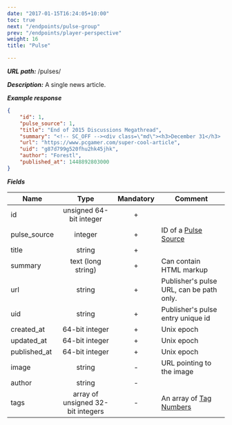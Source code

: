 ```yaml
---
date: "2017-01-15T16:24:05+10:00"
toc: true
next: "/endpoints/pulse-group"
prev: "/endpoints/player-perspective"
weight: 16
title: "Pulse"

---
```


***URL path:*** /pulses/

***Description:*** A single news article.

***Example response***

```json
{
    "id": 1,
    "pulse_source": 1,
    "title": "End of 2015 Discussions Megathread",
    "summary": "<!-- SC_OFF --><div class=\"md\"><h3>December 31</h3> ...",
    "url": "https://www.pcgamer.com/super-cool-article",
    "uid": "g87d799g520fhu2hk45jhk",
    "author": "Forestl",
    "published_at": 1448892803000
}
```

***Fields***

| Name         | Type                    | Mandatory | Comment |
| ------------ |:-----------------------:|:---------:| ------- |
| id           | unsigned 64-bit integer |     +     ||
| pulse_source | integer              |     +     | ID of a [Pulse Source](../../endpoints/pulse-source) |
| title        | string                  |     +     ||
| summary      | text (long string)      |     +     | Can contain HTML markup |
| url          | string                  |     +     | Publisher's pulse URL, can be path only. |
| uid          | string                  |     +     | Publisher's pulse entry unique id |
| created_at   | 64-bit integer                    |     +     | Unix epoch |
| updated_at   | 64-bit integer                    |     +     | Unix epoch |
| published_at | 64-bit integer          |     +     | Unix epoch |
| image        | string                  |     -     | URL pointing to the image |
| author       | string                  |     -     ||
| tags         | array of unsigned 32-bit integers |     -     | An array of [Tag Numbers](../../references/tag-numbers)  |
